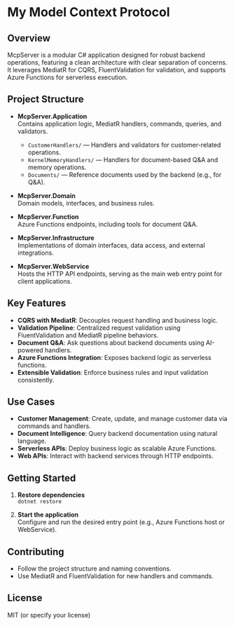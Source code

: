 # My Model Context Protocol

## Overview

McpServer is a modular C# application designed for robust backend operations, featuring a clean architecture with clear separation of concerns. It leverages MediatR for CQRS, FluentValidation for validation, and supports Azure Functions for serverless execution.

## Project Structure

- **McpServer.Application**  
  Contains application logic, MediatR handlers, commands, queries, and validators.
  - `CustomerHandlers/` — Handlers and validators for customer-related operations.
  - `KernelMemoryHandlers/` — Handlers for document-based Q\&A and memory operations.
  - `Documents/` — Reference documents used by the backend (e.g., for Q\&A).

- **McpServer.Domain**  
  Domain models, interfaces, and business rules.

- **McpServer.Function**  
  Azure Functions endpoints, including tools for document Q\&A.

- **McpServer.Infrastructure**  
  Implementations of domain interfaces, data access, and external integrations.

- **McpServer.WebService**  
  Hosts the HTTP API endpoints, serving as the main web entry point for client applications.

## Key Features

- **CQRS with MediatR**: Decouples request handling and business logic.
- **Validation Pipeline**: Centralized request validation using FluentValidation and MediatR pipeline behaviors.
- **Document Q\&A**: Ask questions about backend documents using AI-powered handlers.
- **Azure Functions Integration**: Exposes backend logic as serverless functions.
- **Extensible Validation**: Enforce business rules and input validation consistently.

## Use Cases

- **Customer Management**: Create, update, and manage customer data via commands and handlers.
- **Document Intelligence**: Query backend documentation using natural language.
- **Serverless APIs**: Deploy business logic as scalable Azure Functions.
- **Web APIs**: Interact with backend services through HTTP endpoints.

## Getting Started

1. **Restore dependencies**  
   `dotnet restore`

2. **Start the application**  
   Configure and run the desired entry point (e.g., Azure Functions host or WebService).

## Contributing

- Follow the project structure and naming conventions.
- Use MediatR and FluentValidation for new handlers and commands.

## License

MIT (or specify your license)
